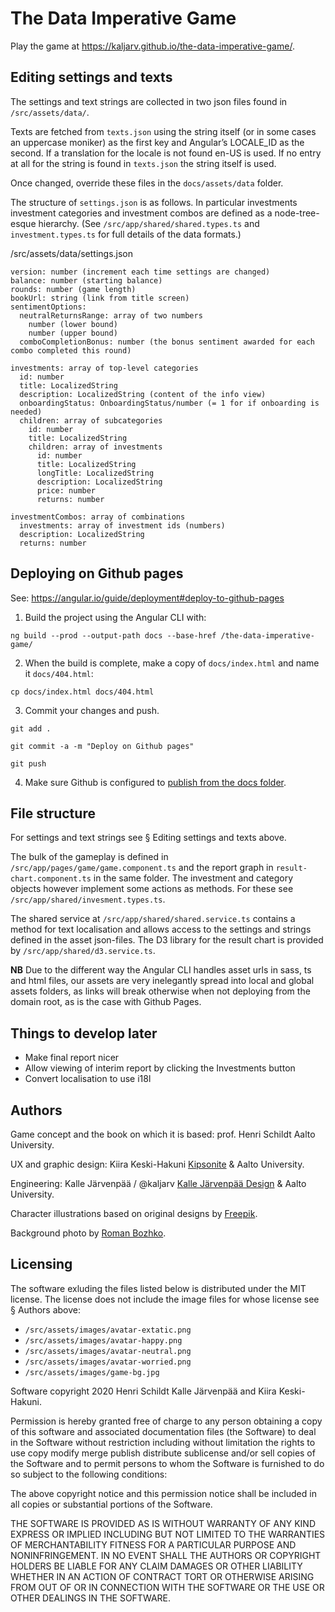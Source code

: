 # The Data Imperative Game


Play the game at https://kaljarv.github.io/the-data-imperative-game/.

## Editing settings and texts

The settings and text strings are collected in two json files found in `/src/assets/data/`.

Texts are fetched from `texts.json` using the string itself (or in some cases an uppercase moniker) as the first key and Angular’s LOCALE_ID as the second. If a translation for the locale is not found en-US is used. If no entry at all for the string is found in `texts.json` the string itself is used.

Once changed, override these files in the `docs/assets/data` folder.

The structure of `settings.json` is as follows. In particular investments  investment categories and investment combos are defined as a node-tree-esque hierarchy. (See `/src/app/shared/shared.types.ts` and `investment.types.ts` for full details of the data formats.)

  /src/assets/data/settings.json

    version: number (increment each time settings are changed)
    balance: number (starting balance)
    rounds: number (game length)
    bookUrl: string (link from title screen)
    sentimentOptions:
      neutralReturnsRange: array of two numbers
        number (lower bound)
        number (upper bound)
      comboCompletionBonus: number (the bonus sentiment awarded for each combo completed this round)

    investments: array of top-level categories
      id: number
      title: LocalizedString
      description: LocalizedString (content of the info view)
      onboardingStatus: OnboardingStatus/number (= 1 for if onboarding is needed)
      children: array of subcategories
        id: number
        title: LocalizedString
        children: array of investments
          id: number
          title: LocalizedString
          longTitle: LocalizedString
          description: LocalizedString
          price: number
          returns: number

    investmentCombos: array of combinations
      investments: array of investment ids (numbers)
      description: LocalizedString
      returns: number

## Deploying on Github pages

See: https://angular.io/guide/deployment#deploy-to-github-pages

1. Build the project using the Angular CLI with:

`ng build --prod --output-path docs --base-href /the-data-imperative-game/`

2. When the build is complete, make a copy of `docs/index.html` and name it `docs/404.html`:

`cp docs/index.html docs/404.html`

3. Commit your changes and push.

`git add .`

`git commit -a -m "Deploy on Github pages"`

`git push`

4. Make sure Github is configured to [publish from the docs folder](https://docs.github.com/en/free-pro-team@latest/github/working-with-github-pages/configuring-a-publishing-source-for-your-github-pages-site#publishing-your-github-pages-site-from-a-docs-folder-on-your-master-branch).

## File structure

For settings and text strings see § Editing settings and texts above.

The bulk of the gameplay is defined in `/src/app/pages/game/game.component.ts` and the report graph in `result-chart.component.ts` in the same folder. The investment and category objects however implement some actions as methods. For these see `/src/app/shared/invesment.types.ts`.

The shared service at `/src/app/shared/shared.service.ts` contains a method for text localisation and allows access to the settings and strings defined in the asset json-files. The D3 library for the result chart is provided by `/src/app/shared/d3.service.ts`.

**NB** Due to the different way the Angular CLI handles asset urls in sass, ts and html files, our assets are very inelegantly spread into local and global assets folders, as links will break otherwise when not deploying from the domain root, as is the case with Github Pages.

## Things to develop later

* Make final report nicer
* Allow viewing of interim report by clicking the Investments button
* Convert localisation to use i18l

## Authors

Game concept and the book on which it is based: prof. Henri Schildt Aalto University.

UX and graphic design: Kiira Keski-Hakuni [Kipsonite](http://kipsonite.com) & Aalto University.

Engineering: Kalle Järvenpää / @kaljarv [Kalle Järvenpää Design](http://kaljarv.com/) & Aalto University.

Character illustrations based on original designs by [Freepik](http://www.freepik.com).

Background photo by [Roman Bozhko](www.romanbozhkocreative.com).

## Licensing

The software exluding the files listed below is distributed under the MIT license. The license does not include the image files for whose license see § Authors above:

* `/src/assets/images/avatar-extatic.png`
* `/src/assets/images/avatar-happy.png`
* `/src/assets/images/avatar-neutral.png`
* `/src/assets/images/avatar-worried.png`
* `/src/assets/images/game-bg.jpg`

Software copyright 2020 Henri Schildt Kalle Järvenpää and Kiira Keski-Hakuni.

Permission is hereby granted free of charge to any person obtaining a copy of this software and associated documentation files (the Software) to deal in the Software without restriction including without limitation the rights to use copy modify merge publish distribute sublicense and/or sell copies of the Software and to permit persons to whom the Software is furnished to do so subject to the following conditions:

The above copyright notice and this permission notice shall be included in all copies or substantial portions of the Software.

THE SOFTWARE IS PROVIDED AS IS WITHOUT WARRANTY OF ANY KIND EXPRESS OR IMPLIED INCLUDING BUT NOT LIMITED TO THE WARRANTIES OF MERCHANTABILITY FITNESS FOR A PARTICULAR PURPOSE AND NONINFRINGEMENT. IN NO EVENT SHALL THE AUTHORS OR COPYRIGHT HOLDERS BE LIABLE FOR ANY CLAIM DAMAGES OR OTHER LIABILITY WHETHER IN AN ACTION OF CONTRACT TORT OR OTHERWISE ARISING FROM OUT OF OR IN CONNECTION WITH THE SOFTWARE OR THE USE OR OTHER DEALINGS IN THE SOFTWARE.